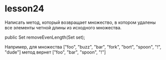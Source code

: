 # lesson24
Написать метод, который возвращает множество, в котором удалены все элементы четной длины из исходного множества.

public Set<String> removeEvenLength(Set<String> set);

Например, для множества ["foo", "buzz", "bar", "fork", "bort", "spoon", "!", "dude"] метод вернет ["foo", "bar", "spoon", "!"]

